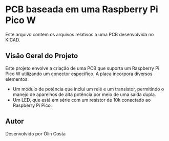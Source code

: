 # PCB baseada em uma Raspberry Pi Pico W

Este arquivo contem os arquivos relativos a uma PCB desenvolvida no KICAD.

## Visão Geral do Projeto

Este projeto envolve a criação de uma PCB que suporta um Raspberry Pi Pico W utilizando um conector específico. A placa incorpora diversos elementos:

- Um módulo de potência que inclui um relé e um transistor, permitindo o manejo de aparelhos de alta potência por meio de uma saída dupla.
- Um LED, que está em série com um resistor de 10k conectado ao Raspberry Pi Pico.

## Autor

Desenvolvido por Ólin Costa
